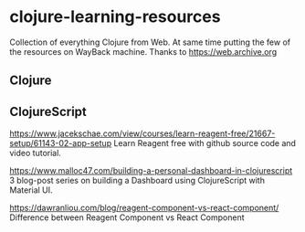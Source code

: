 # clojure-learning-resources
Collection of everything Clojure from Web. At same time putting the few of the resources on WayBack machine. Thanks to https://web.archive.org


## Clojure 

## ClojureScript 

https://www.jacekschae.com/view/courses/learn-reagent-free/21667-setup/61143-02-app-setup
Learn Reagent free with github source code and video tutorial.

https://www.malloc47.com/building-a-personal-dashboard-in-clojurescript
3 blog-post series on building a Dashboard using ClojureScript with Material UI.

https://dawranliou.com/blog/reagent-component-vs-react-component/
Difference between Reagent Component vs React Component
